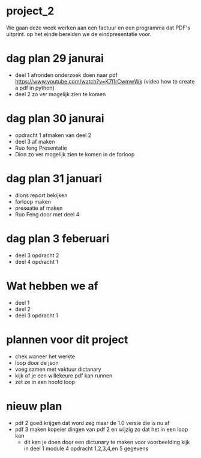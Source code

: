 # project_2
We gaan deze week werken aan een factuur en een programma dat PDF's uitprint. op het einde bereiden we de eindpresentatie voor.

# dag plan 29 janurai
- deel 1 afronden onderzoek doen naar pdf
  https://www.youtube.com/watch?v=K7l1rCwmwWk (video how to create a pdf in python)
- deel 2 zo ver mogelijk zien te komen
# dag plan 30 janurai
- opdracht 1 afmaken van deel 2
- deel 3 af maken
- Ruo feng Presentatie
- Dion zo ver mogelijk zien te komen in de forloop

# dag plan 31 januari
- dions report bekijken
-  forloop maken
-  preseatie af maken
-  Ruo Feng door met deel 4
# dag plan 3 feberuari 
- deel 3 opdracht 2
- deel 4 opdracht 1
# Wat hebben we af
- deel 1
- deel 2
- deel 3 opdracht 1
  
# plannen voor dit project 
- chek waneer het werkte
- loop door de json
- voeg samen met vaktuur dictanary
- kijk of je een willekeure pdf kan runnen
- zet ze in een hoofd loop
# nieuw plan 
- pdf 2 goed krijgen dat word zeg maar de 1.0 versie die is nu af
- pdf 3 maken kopeier dingen van pdf 2 en wijzig zo dat het in een loop kan
  - dit kan je doen door een dictunary te maken voor voorbeelding kijk in deel 1 module 4 opdracht 1,2,3,4,en 5 gegevens
